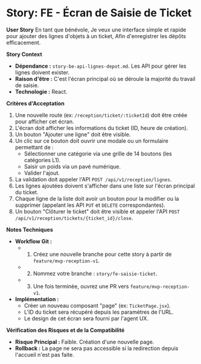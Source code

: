 # Story: FE - Écran de Saisie de Ticket

**User Story**
En tant que bénévole,
Je veux une interface simple et rapide pour ajouter des lignes d'objets à un ticket,
Afin d'enregistrer les dépôts efficacement.

**Story Context**

*   **Dépendance :** `story-be-api-lignes-depot.md`. Les API pour gérer les lignes doivent exister.
*   **Raison d'être :** C'est l'écran principal où se déroule la majorité du travail de saisie.
*   **Technologie :** React.

**Critères d'Acceptation**

1.  Une nouvelle route (ex: `/reception/ticket/:ticketId`) doit être créée pour afficher cet écran.
2.  L'écran doit afficher les informations du ticket (ID, heure de création).
3.  Un bouton "Ajouter une ligne" doit être visible.
4.  Un clic sur ce bouton doit ouvrir une modale ou un formulaire permettant de :
    *   Sélectionner une catégorie via une grille de 14 boutons (les catégories L1).
    *   Saisir un poids via un pavé numérique.
    *   Valider l'ajout.
5.  La validation doit appeler l'API `POST /api/v1/reception/lignes`.
6.  Les lignes ajoutées doivent s'afficher dans une liste sur l'écran principal du ticket.
7.  Chaque ligne de la liste doit avoir un bouton pour la modifier ou la supprimer (appelant les API `PUT` et `DELETE` correspondantes).
8.  Un bouton "Clôturer le ticket" doit être visible et appeler l'API `POST /api/v1/reception/tickets/{ticket_id}/close`.

**Notes Techniques**

*   **Workflow Git :**
    *   1. Créez une nouvelle branche pour cette story à partir de `feature/mvp-reception-v1`.
    *   2. Nommez votre branche : `story/fe-saisie-ticket`.
    *   3. Une fois terminée, ouvrez une PR vers `feature/mvp-reception-v1`.
*   **Implémentation :**
    *   Créer un nouveau composant "page" (ex: `TicketPage.jsx`).
    *   L'ID du ticket sera récupéré depuis les paramètres de l'URL.
    *   Le design de cet écran sera fourni par l'agent UX.

**Vérification des Risques et de la Compatibilité**

*   **Risque Principal :** Faible. Création d'une nouvelle page.
*   **Rollback :** La page ne sera pas accessible si la redirection depuis l'accueil n'est pas faite.
